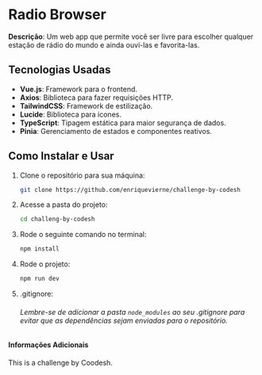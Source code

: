 # Radio Browser

**Descrição**: Um web app que permite você ser livre para escolher qualquer estação de rádio do mundo e ainda ouvi-las e favorita-las.

## Tecnologias Usadas

-   **Vue.js**: Framework para o frontend.
-   **Axios**: Biblioteca para fazer requisições HTTP.
-   **TailwindCSS**: Framework de estilização.
-   **Lucide**: Biblioteca para ícones.
-   **TypeScript**: Tipagem estática para maior segurança de dados.
-   **Pinia**: Gerenciamento de estados e componentes reativos.

## Como Instalar e Usar

1. Clone o repositório para sua máquina:

    ```bash
    git clone https://github.com/enriquevierne/challenge-by-codesh
    ```

2. Acesse a pasta do projeto:

    ```bash
    cd challeng-by-codesh
    ```

3. Rode o seguinte comando no terminal:

    ```bash
    npm install
    ```

4. Rode o projeto:
    ```bash
    npm run dev
    ```
5. .gitignore:
    ###### Lembre-se de adicionar a pasta `node_modules` ao seu .gitignore para evitar que as dependências sejam enviadas para o repositório.

#### Informações Adicionais

This is a challenge by Coodesh.
